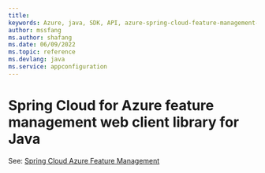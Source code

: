 ```yaml
---
title: 
keywords: Azure, java, SDK, API, azure-spring-cloud-feature-management-web, appconfiguration
author: mssfang
ms.author: shafang
ms.date: 06/09/2022
ms.topic: reference
ms.devlang: java
ms.service: appconfiguration
---
```

# Spring Cloud for Azure feature management web client library for Java

See: [Spring Cloud Azure Feature Management](https://github.com/Azure/azure-sdk-for-java/tree/main/sdk/appconfiguration/azure-spring-cloud-feature-management)
